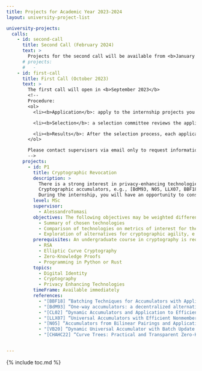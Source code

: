 ```yaml
---
title: Projects for Academic Year 2023-2024
layout: university-project-list

university-projects:
  calls:
    - id: second-call
      title: Second Call (February 2024)
      text: >
        Projects for the second call will be available from <b>January 2024</b>
      # projects:
      #   - 
    - id: first-call
      title: First Call (October 2023)
      text: >
        The first call will open in <b>September 2023</b>
        <!--
        Procedure:
        <ol>
          <li><b>Application</b>: apply to the internship projects you are interested in (up to 3) through the <a href="https://forms.gle/rSTrsA9Vo1BzcN9EA">online form</a>, by providing the requested data. The application deadline is set for the <b>9th February 2023 at 13:00</b>.</li>

          <li><b>Selection</b>: a selection committee reviews the applications for every project and, if needed, asks for an interview.</li>

          <li><b>Results</b>: After the selection process, each applicant is informed of the selection results.</li>
        </ol>

        Please contact supervisors via email only to request information: applications sent via email will not be taken into consideration.
        -->
      projects:
        - id: P1
          title: Cryptographic Revocation
          description: >
            There is a strong interest in privacy-enhancing technologies to satisfy the complex requirements of digital identity, in particular minimizing the personal data shared at each presentation, and preventing others from correlating the activity of digital identity credential holders between presentations. Important use cases are the Mobile Drivers’ License (ISO 18013-5) and the European Digital Identity Wallet.
            Cryptographic accumulators, e.g., [BdM93, N05, LLX07, BBF18, VB20] are efficient protocols to prove set (non-)membership that have been proposed as privacy-enhancing credential revocation mechanisms for digital credentials, e.g., [CL02].
            During the internship, you will have an opportunity to consider theoretical and practical aspects of these technologies, to be agreed based on your interest and prior knowledge. We are particularly interested in a performance comparison of algorithms of interest, possibly using existing libraries (e.g., accumulator-rs).
          level: MSc
          supervisor:
            - AlessandroTomasi
          objectives: The following objectives may be weighted differently according to interest, availability, and the chosen topic
            - Summary of chosen technologies
            - Comparison of technologies on metrics of interest for the chosen scenario, e.g., complexity (number of operations), proof size, offline functionality
            - Exploration of alternatives for cryptographic agility, e.g., other elliptic curves or hash functions
          prerequisites: An undergraduate course in cryptography is required for basic notions. Knowledge of the following would be highly advantageous
            - RSA
            - Elliptic Curve Cryptography
            - Zero-Knowledge Proofs
            - Programming in Python or Rust
          topics:
            - Digital Identity
            - Cryptography
            - Privacy Enhancing Technologies
          timeFrame: Available immediately
          references:
            - "[BBF18] “Batching Techniques for Accumulators with Applications to IOPs and Stateless Blockchains”. D Boneh, B Bünz, B Fisch. IACR 2018, CRYPTO 2019. ia.cr/2018/1188, doi: 10.1007/978-3-030-26948-7_20. www.youtube.com/watch?v=gui-D_Og61w"
            - "[BdM93] “One-way accumulators: a decentralized alternative to digital signatures” J C Benaloh, M de Mare, Eurocrypt 93. doi: 10.1007/3-540-48285-7_24"
            - "[CL02] “Dynamic Accumulators and Application to Efficient Revocation of Anonymous Credentials.” J Camenisch, A Lysyanskaya, CRYPTO 2002. doi: 10.1007/3-540-45708-9_5"
            - "[LLX07] “Universal Accumulators with Efficient Nonmembership Proofs”. Li, J., Li, N., Xue, R., 2007. doi: 10.1007/978-3-540-72738-5_17"
            - "[N05] “Accumulators from Bilinear Pairings and Applications.” L Nguyen, CT-RSA 2005 doi.org/10.1007/978-3-540-30574-3_19"
            - "[VB20] “Dynamic Universal Accumulator with Batch Update over Bilinear Groups”. G. Vitto, A. Biryukov, IACR 2020, CT-RSA 2022. ia.cr/2020/777, doi 10.1007/978-3-030-95312-6_17. www.youtube.com/watch?v=Zi9pJpZKHX0"
            - "[CHAHC22] “Curve Trees: Practical and Transparent Zero-Knowledge Accumulators” M Campanelli, M Hall-Andersen, S Holmgaard Kamp. https://ia.cr/2022/756"


---
```


{% include toc.md %}